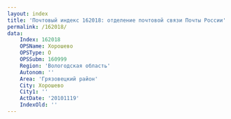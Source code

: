 ```yaml
---
layout: index
title: 'Почтовый индекс 162018: отделение почтовой связи Почты России'
permalink: /162018/
data:
    Index: 162018
    OPSName: Хорошево
    OPSType: О
    OPSSubm: 160999
    Region: 'Вологодская область'
    Autonom: ''
    Area: 'Грязовецкий район'
    City: Хорошево
    City1: ''
    ActDate: '20101119'
    IndexOld: ''
---
```

